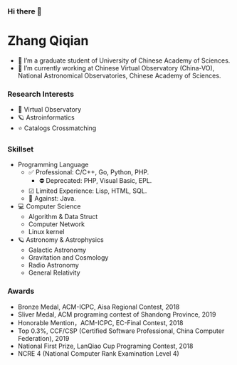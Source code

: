 ### Hi there 👋
# Zhang Qiqian
- 🚀 I’m a graduate student of University of Chinese Academy of Sciences.
- 🔭 I’m currently working at Chinese Virtual Observatory (China-VO), National Astronomical Observatories, Chinese Academy of Sciences.

### Research Interests
  - 🌌 Virtual Observatory
  - 🪐 Astroinformatics
  - ⭐ Catalogs Crossmatching
  

### Skillset

- Programming Language
  - ✅ Professional: C/C++, Go, Python, PHP.
    - ⛔ Deprecated: PHP, Visual Basic, EPL. 
   - ☑ Limited Experience: Lisp, HTML, SQL.
   - 🚫 Against: Java.
- 💻 Computer Science
  - Algorithm & Data Struct
  - Computer Network
  - Linux kernel
- 🪐 Astronomy & Astrophysics
  - Galactic Astronomy
  - Gravitation and Cosmology
  - Radio Astronomy 
  - General Relativity

### Awards
   - Bronze Medal, ACM-ICPC, Aisa Regional Contest, 2018
   - Sliver Medal, ACM programing contest of Shandong Province, 2019
   - Honorable Mention，ACM-ICPC, EC-Final Contest, 2018
   - Top 0.3%, CCF/CSP (Certified Software Professional, China Computer Federation), 2019
   - National First Prize, LanQiao Cup Programing Contest, 2018
   - NCRE 4 (National Computer Rank Examination Level 4)
  
<!--
**zqqian/zqqian** is a ✨ _special_ ✨ repository because its `README.md` (this file) appears on your GitHub profile.

Here are some ideas to get you started:

- 🔭 I’m currently working on ...
- 🌱 I’m currently learning ...
- 👯 I’m looking to collaborate on ...
- 🤔 I’m looking for help with ...
- 💬 Ask me about ...
- 📫 How to reach me: ...
- 😄 Pronouns: ...
- ⚡ Fun fact: ...
-->

